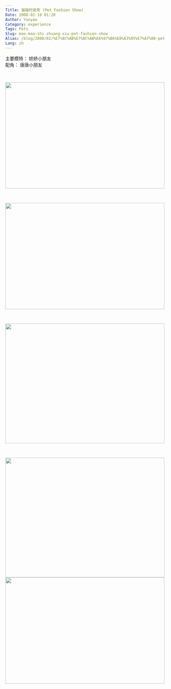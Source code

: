 ```yaml
---
Title: 猫猫时装秀 (Pet Fashion Show)
Date: 2008-02-10 01:20
Author: Yunyao
Category: experience
Tags: Pets
Slug: mao-mao-shi-zhuang-xiu-pet-fashion-show
Alias: /blog/2008/02/%E7%8C%AB%E7%8C%AB%E6%97%B6%E8%A3%85%E7%A7%80-pet-fashion-show
Lang: zh
---
```


主要模特： 娇娇小朋友  
配角： 唐唐小朋友

 

<img src="http://farm3.static.flickr.com/2296/2253399526_058f95350d.jpg?v=0" width="500" height="333" />

 

<img src="http://farm3.static.flickr.com/2138/2253404706_beef2d6c10.jpg?v=0" width="500" height="333" />

 

<img src="http://farm3.static.flickr.com/2263/1972280216_8ecad923b8.jpg?v=0" width="500" height="375" />

 

<img src="http://farm3.static.flickr.com/2077/1971454165_ddb557478c.jpg?v=0" width="500" height="375" /><img src="http://farm3.static.flickr.com/2073/2253403040_01e6bfd25e.jpg?v=0" width="500" height="333" />

 

 
